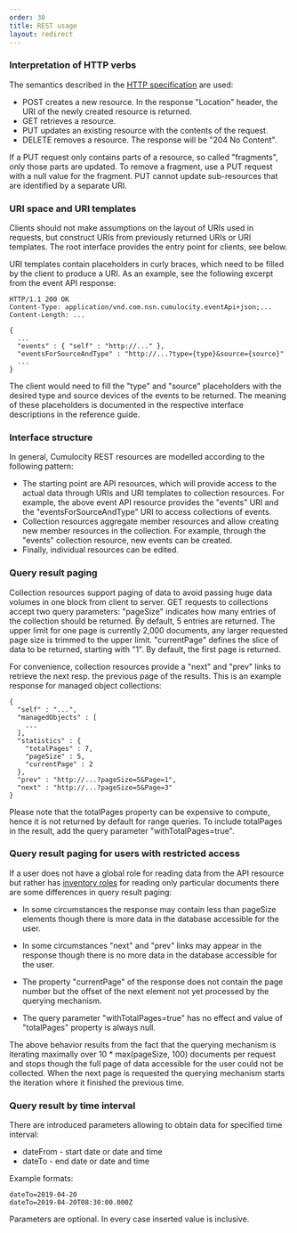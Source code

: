 ```yaml
---
order: 30
title: REST usage
layout: redirect
---
```


### Interpretation of HTTP verbs

The semantics described in the [HTTP specification](http://www.w3.org/Protocols/rfc2616/rfc2616-sec9.html#sec9) are used:

-   POST creates a new resource. In the response "Location" header, the URI of the newly created resource is returned.
-   GET retrieves a resource.
-   PUT updates an existing resource with the contents of the request.
-   DELETE removes a resource. The response will be "204 No Content".

If a PUT request only contains parts of a resource, so called "fragments", only those parts are updated. To remove a fragment, use a PUT request with a null value for the fragment. PUT cannot update sub-resources that are identified by a separate URI.

### URI space and URI templates

Clients should not make assumptions on the layout of URIs used in requests, but construct URIs from previously returned URIs or URI templates. The root interface provides the entry point for clients, see below.

URI templates contain placeholders in curly braces, which need to be filled by the client to produce a URI. As an example, see the following excerpt from the event API response:

    HTTP/1.1 200 OK
    Content-Type: application/vnd.com.nsn.cumulocity.eventApi+json;...
    Content-Length: ...

    {
      ...
      "events" : { "self" : "http://..." },
      "eventsForSourceAndType" : "http://...?type={type}&source={source}"
      ...
    }

The client would need to fill the "type" and "source" placeholders with the desired type and source devices of the events to be returned. The meaning of these placeholders is documented in the respective interface descriptions in the reference guide.

### Interface structure

In general, Cumulocity REST resources are modelled according to the following pattern:

-   The starting point are API resources, which will provide access to the actual data through URIs and URI templates to collection resources. For example, the above event API resource provides the "events" URI and the "eventsForSourceAndType" URI to access collections of events.
-   Collection resources aggregate member resources and allow creating new member resources in the collection. For example, through the "events" collection resource, new events can be created.
-   Finally, individual resources can be edited.

### <a name="paging"></a>Query result paging

Collection resources support paging of data to avoid passing huge data volumes in one block from client to server. GET requests to collections accept two query parameters: "pageSize" indicates how many entries of the collection should be returned. By default, 5 entries are returned. The upper limit for one page is currently 2,000 documents, any larger requested page size is trimmed to the upper limit. "currentPage" defines the slice of data to be returned, starting with "1". By default, the first page is returned.

For convenience, collection resources provide a "next" and "prev" links to retrieve the next resp. the previous page of the results. This is an example response for managed object collections:

    {
      "self" : "...",
      "managedObjects" : [
        ...
      ],
      "statistics" : {
        "totalPages" : 7,
        "pageSize" : 5,
        "currentPage" : 2
      },
      "prev" : "http://...?pageSize=5&Page=1",
      "next" : "http://...?pageSize=5&Page=3"
    }

Please note that the totalPages property can be expensive to compute, hence it is not returned by default for range queries. To include totalPages in the result, add the query parameter "withTotalPages=true".

### <a name="paging"></a>Query result paging for users with restricted access

If a user does not have a global role for reading data from the API resource but rather has [inventory roles](/guides/users-guide/administration#inventory) for reading only particular documents there are some differences in query result paging:

-   In some circumstances the response may contain less than pageSize elements though there is more data in the database accessible for the user.

-   In some circumstances "next" and "prev" links may appear in the response though there is no more data in the database accessible for the user.

-   The property "currentPage" of the response does not contain the page number but the offset of the next element not yet processed by the querying mechanism.

-   The query parameter "withTotalPages=true" has no effect and value of "totalPages" property is always null.

The above behavior results from the fact that the querying mechanism is iterating maximally over 10 * max(pageSize, 100) documents per request and stops though the full page of data accessible for the user could not be collected. When the next page is requested the querying mechanism starts the iteration where it finished the previous time. 

### <a name="dates"></a>Query result by time interval

There are introduced parameters allowing to obtain data for specified time interval:

- dateFrom - start date or date and time
- dateTo - end date or date and time

Example formats:

    dateTo=2019-04-20
    dateTo=2019-04-20T08:30:00.000Z

Parameters are optional. In every case inserted value is inclusive.

